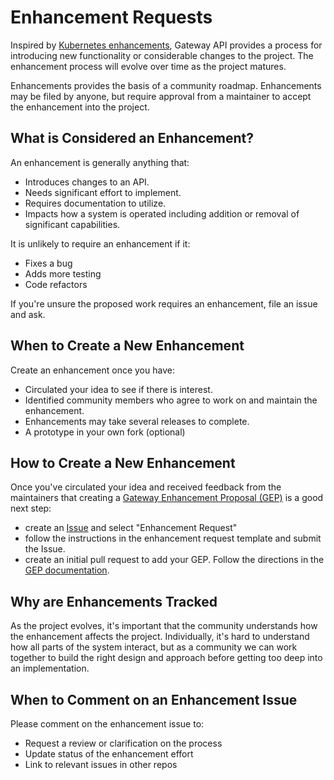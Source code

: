 # Enhancement Requests

Inspired by [Kubernetes enhancements][enhance], Gateway API provides a process for
introducing new functionality or considerable changes to the project. The
enhancement process will evolve over time as the project matures.

[enhance]: https://github.com/kubernetes/enhancements

Enhancements provides the basis of a community roadmap. Enhancements may be
filed by anyone, but require approval from a maintainer to accept the
enhancement into the project.

## What is Considered an Enhancement?

An enhancement is generally anything that:

- Introduces changes to an API.
- Needs significant effort to implement.
- Requires documentation to utilize.
- Impacts how a system is operated including addition or removal of significant
  capabilities.

It is unlikely to require an enhancement if it:

- Fixes a bug
- Adds more testing
- Code refactors

If you're unsure the proposed work requires an enhancement, file an issue
and ask.

## When to Create a New Enhancement

Create an enhancement once you have:

- Circulated your idea to see if there is interest.
- Identified community members who agree to work on and maintain the enhancement.
- Enhancements may take several releases to complete.
- A prototype in your own fork (optional)

## How to Create a New Enhancement

Once you've circulated your idea and received feedback from the maintainers
that creating a [Gateway Enhancement Proposal (GEP)][gep] is a good next step:

- create an [Issue][issue] and select "Enhancement Request"
- follow the instructions in the enhancement request template and submit the
  Issue.
- create an initial pull request to add your GEP. Follow the directions in the
  [GEP documentation][gep].

[issue]: https://github.com/kubernetes-sigs/gateway-api/issues/new/choose
[gep]: /geps/overview

## Why are Enhancements Tracked

As the project evolves, it's important that the community understands how the
enhancement affects the project.  Individually, it's hard to understand how all
parts of the system interact, but as a community we can work together to build
the right design and approach before getting too deep into an implementation.

## When to Comment on an Enhancement Issue

Please comment on the enhancement issue to:

- Request a review or clarification on the process
- Update status of the enhancement effort
- Link to relevant issues in other repos
